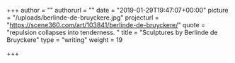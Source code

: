 +++
author = ""
authorurl = ""
date = "2019-01-29T19:47:07+00:00"
picture = "/uploads/berlinde-de-bruyckere.jpg"
projecturl = "https://scene360.com/art/103841/berlinde-de-bruyckere/"
quote = "repulsion collapses into tenderness. "
title = "Sculptures by Berlinde de Bruyckere"
type = "writing"
weight = 19

+++
